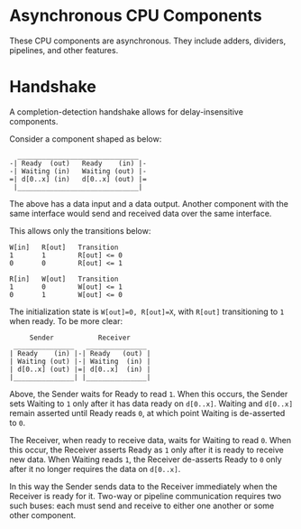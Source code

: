 Asynchronous CPU Components
===========================

These CPU components are asynchronous.  They include adders, dividers,
pipelines, and other features.

# Handshake

A completion-detection handshake allows for delay-insensitive components.

Consider a component shaped as below:
```
  ______________________________
-| Ready  (out)   Ready    (in) |-
-| Waiting (in)   Waiting (out) |-
=| d[0..x] (in)   d[0..x] (out) |=
 |______________________________|
```
The above has a data input and a data output.  Another component with the same
interface would send and received data over the same interface.

This allows only the transitions below:
```
W[in]   R[out]   Transition
1       1        R[out] <= 0
0       0        R[out] <= 1

R[in]   W[out]   Transition
1       0        W[out] <= 1
0       1        W[out] <= 0
```

The initialization  state is `W[out]=0, R[out]=X`, with `R[out]` transitioning
to `1` when ready.  To be more clear:
```
     Sender           Receiver
 _______________   _______________
| Ready    (in) |-| Ready   (out) |
| Waiting (out) |-| Waiting  (in) |
| d[0..x] (out) |=| d[0..x]  (in) |
|_______________| |_______________|
```
Above, the Sender waits for Ready to read `1`.  When this occurs, the Sender
sets Waiting to `1` only after it has data ready on `d[0..x]`.  Waiting and
`d[0..x]` remain asserted until Ready reads `0`, at which point Waiting is
de-asserted to `0`.

The Receiver, when ready to receive data, waits for Waiting to read `0`.  When
this occur, the Receiver asserts Ready as `1` only after it is ready to receive
new data.  When Waiting reads `1`, the Receiver de-asserts Ready to `0` only
after it no longer requires the data on `d[0..x]`.

In this way the Sender sends data to the Receiver immediately when the Receiver
is ready for it.  Two-way or pipeline communication requires two such buses:
each must send and receive to either one another or some other component.
